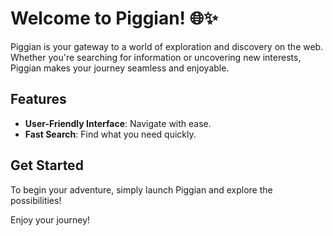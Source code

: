 # Welcome to Piggian! 🌐✨

Piggian is your gateway to a world of exploration and discovery on the web. Whether you're searching for information or uncovering new interests, Piggian makes your journey seamless and enjoyable.

## Features
- **User-Friendly Interface**: Navigate with ease.
- **Fast Search**: Find what you need quickly.

## Get Started
To begin your adventure, simply launch Piggian and explore the possibilities!

Enjoy your journey!
